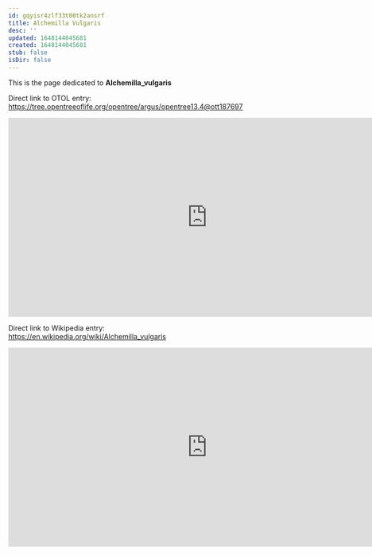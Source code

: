 ```yaml
---
id: gqyisr4zlf33t00tk2ansrf
title: Alchemilla Vulgaris
desc: ''
updated: 1648144045681
created: 1648144045681
stub: false
isDir: false
---
```

This is the page dedicated to **Alchemilla_vulgaris**


Direct link to OTOL entry: https://tree.opentreeoflife.org/opentree/argus/opentree13.4@ott187697



<html>
    <body>
    <iframe src="https://tree.opentreeoflife.org/opentree/argus/opentree13.4@ott187697"
    width="800" height="400" frameborder="0" allowfullscreen> </iframe>
    </body>
</html>
    


Direct link to Wikipedia entry: https://en.wikipedia.org/wiki/Alchemilla_vulgaris



<html>
    <body>
    <iframe src="https://en.wikipedia.org/wiki/Alchemilla_vulgaris"
    width="800" height="400" frameborder="0" allowfullscreen> </iframe>
    </body>
</html>
    
